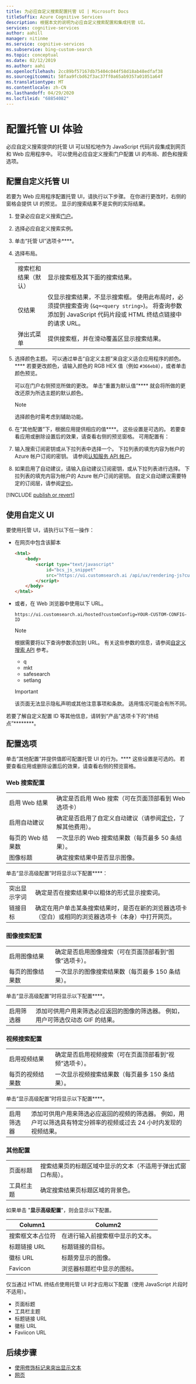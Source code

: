 ```yaml
---
title: 为必应自定义搜索配置托管 UI | Microsoft Docs
titleSuffix: Azure Cognitive Services
description: 根据本文的说明为必应自定义搜索配置和集成托管 UI。
services: cognitive-services
author: aahill
manager: nitinme
ms.service: cognitive-services
ms.subservice: bing-custom-search
ms.topic: conceptual
ms.date: 02/12/2019
ms.author: aahi
ms.openlocfilehash: 2cc89bf57167db75404c044f58d18ab48edfaf38
ms.sourcegitcommit: 58faa9fcbd62f3ac37ff0a65ab9357a01051a64f
ms.translationtype: MT
ms.contentlocale: zh-CN
ms.lasthandoff: 04/29/2020
ms.locfileid: "68854082"
---
```

# <a name="configure-your-hosted-ui-experience"></a>配置托管 UI 体验

必应自定义搜索提供的托管 UI 可以轻松地作为 JavaScript 代码片段集成到网页和 Web 应用程序中。 可以使用必应自定义搜索门户配置 UI 的布局、颜色和搜索选项。



## <a name="configure-the-custom-hosted-ui"></a>配置自定义托管 UI

若要为 Web 应用程序配置托管 UI，请执行以下步骤。 在你进行更改时，右侧的窗格会提供 UI 的预览。 显示的搜索结果不是实例的实际结果。

1. 登录必应自定义搜索[门户](https://customsearch.ai)。  
  
2. 选择必应自定义搜索实例。

3. 单击“托管 UI”选项卡****。  
  
4. 选择布局。

    |  |  |
    |---------|---------|
    |搜索栏和结果（默认）    | 显示搜索框及其下面的搜索结果。         |
    |仅结果     | 仅显示搜索结果，不显示搜索框。 使用此布局时，必须提供搜索查询 (`&q=<query string>`)。 将查询参数添加到 JavaScript 代码片段或 HTML 终结点链接中的请求 URL。        |
    |弹出式菜单     | 提供搜索框，并在滑动覆盖区显示搜索结果。        |
    
5. 选择颜色主题。 可以通过单击“自定义主题”来自定义适合应用程序的颜色。**** 若要更改颜色，请输入颜色的 RGB HEX 值（例如 `#366eb8`），或者单击颜色预览。

   可以在门户右侧预览所做的更改。 单击“重置为默认值”**** 就会将所做的更改还原为所选主题的默认颜色。

   > [!NOTE]
   > 选择颜色时需考虑到辅助功能。

6. 在“其他配置”下，根据应用提供相应的值****。 这些设置是可选的。 若要查看应用或删除设置后的效果，请查看右侧的预览窗格。 可用配置有：  

7. 输入搜索订阅密钥或从下拉列表中选择一个。 下拉列表的填充内容为帐户的 Azure 帐户订阅的密钥。 请参阅[认知服务 API 帐户](https://docs.microsoft.com/azure/cognitive-services/cognitive-services-apis-create-account)。  

8. 如果启用了自动建议，请输入自动建议订阅密钥，或从下拉列表进行选择。 下拉列表的填充内容为帐户的 Azure 帐户订阅的密钥。 自定义自动建议需要特定的订阅层，请参阅[定价](https://azure.microsoft.com/pricing/details/cognitive-services/bing-custom-search/)。

[!INCLUDE [publish or revert](./includes/publish-revert.md)]

## <a name="consume-custom-ui"></a>使用自定义 UI

要使用托管 UI，请执行以下任一操作： 

- 在网页中包含该脚本  
  
  ```html
  <html>
      <body>
          <script type="text/javascript" 
              id="bcs_js_snippet"
              src="https://ui.customsearch.ai /api/ux/rendering-js?customConfig=<YOUR-CUSTOM-CONFIG-ID>&market=en-US&safeSearch=Moderate&version=latest&q=">
          </script>
      </body>    
  </html>
  ```

- 或者，在 Web 浏览器中使用以下 URL。   
  
  `https://ui.customsearch.ai/hosted?customConfig=YOUR-CUSTOM-CONFIG-ID`  
  
  > [!NOTE]
  > 根据需要将以下查询参数添加到 URL。 有关这些参数的信息，请参阅[自定义搜索 API](https://docs.microsoft.com/rest/api/cognitiveservices-bingsearch/bing-custom-search-api-v7-reference#query-parameters) 参考。
  >
  > - q
  > - mkt
  > - safesearch
  > - setlang

  > [!IMPORTANT]
  > 该页面无法显示隐私声明或其他注意事项和条款。 适用情况可能会有所不同。  

若要了解自定义配置 ID 等其他信息，请转到“产品”选项卡下的“终结点”********。

## <a name="configuration-options"></a>配置选项

单击“其他配置”并提供值即可配置托管 UI 的行为。**** 这些设置是可选的。 若要查看应用或删除设置后的效果，请查看右侧的预览窗格。 

### <a name="web-search-configurations"></a>Web 搜索配置

|  |  |
|---------|---------|
|启用 Web 结果    | 确定是否启用 Web 搜索（可在页面顶部看到 Web 选项卡）        |
|启用自动建议     | 确定是否启用了自定义自动建议（请参阅[定价](https://azure.microsoft.com/pricing/details/cognitive-services/bing-custom-search/)，了解其他费用）。        |
|每页的 Web 结果数    | 一次显示的 Web 搜索结果数（每页最多 50 条结果）。        |
|图像标题   | 确定搜索结果中是否显示图像。|


单击“显示高级配置”时将显示以下配置****：


|  | |
|---------|---------|
|突出显示字词     | 确定是否在搜索结果中以粗体的形式显示搜索词。         |
|链接目标    |  确定在用户单击某条搜索结果时，是否在新的浏览器选项卡（空白）或相同的浏览器选项卡（本身）中打开网页。        |

### <a name="image-search-configurations"></a>图像搜索配置

| | |
|---------|---------|
|启用图像结果     | 确定是否启用图像搜索（可在页面顶部看到“图像”选项卡）。            |
|每页的图像结果数     | 一次显示的图像搜索结果数（每页最多 150 条结果）。          |

单击“显示高级配置”时将显示以下配置****。  
  
| | |
|---------|---------|
| 启用筛选器     | 添加可供用户用来筛选必应返回的图像的筛选器。 例如，用户可筛选仅动态 GIF 的结果。|

### <a name="video-search-configurations"></a>视频搜索配置

|  | |
|---------|---------|
|启用视频结果     | 确定是否启用视频搜索（可在页面顶部看到“视频”选项卡）。           |
|每页的视频结果数   | 一次显示视频搜索结果数（每页最多 150 条结果）。        |

单击“显示高级配置”时将显示以下配置****。  
  
|  | |
|---------|---------|
|启用筛选器    | 添加可供用户用来筛选必应返回的视频的筛选器。 例如，用户可以筛选具有特定分辨率的视频或过去 24 小时内发现的视频结果。          |

### <a name="miscellaneous-configurations"></a>其他配置


| |  |
|---------|---------|
|页面标题   | 搜索结果页的标题区域中显示的文本（不适用于弹出式窗口布局）。        |
|工具栏主题    | 确定搜索结果页标题区域的背景色。 |

如果单击 "**显示高级配置**"，则会显示以下配置。  

|Column1  |Column2  |
|---------|---------|
|搜索框文本占位符   | 在进行输入前搜索框中显示的文本。        |
|标题链接 URL    |标题链接的目标。         |
|徽标 URL     | 标题旁显示的图像。         |
|Favicon    | 浏览器标题栏中显示的图标。          |

仅当通过 HTML 终结点使用托管 UI 时才应用以下配置（使用 JavaScript 片段时不适用）。

- 页面标题
- 工具栏主题
- 标题链接 URL
- 徽标 URL
- Faviicon URL  

## <a name="next-steps"></a>后续步骤

- [使用修饰标记来突出显示文本](../bing-web-search/hit-highlighting.md)
- [网页](./page-webpages.md)
